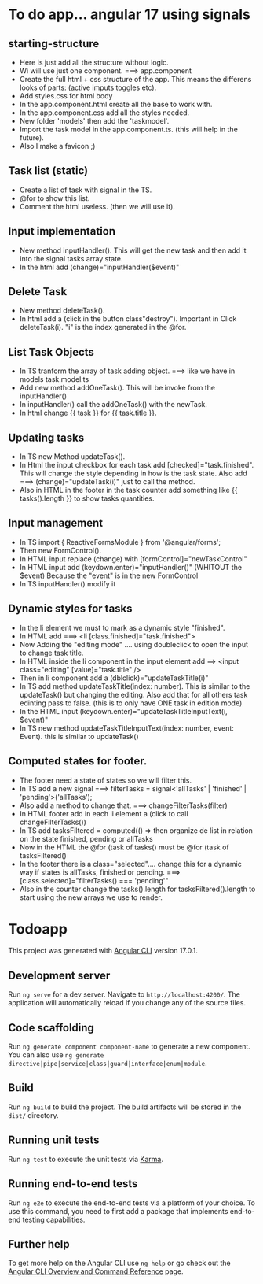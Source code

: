 # To do app... angular 17 using signals

## starting-structure
- Here is just add all the structure without logic.
- Wi will use just one component. ===> app.component
- Create the full html + css structure of the app. This means the differens looks of parts: (active imputs toggles etc).
- Add styles.css for html body 
- In the app.component.html create all the base to work with. 
- In the app.component.css add all the styles needed. 
- New folder 'models' then add the 'taskmodel'. 
- Import the task model in the app.component.ts. (this will help in the future).
- Also I make a favicon ;)

## Task list (static)
- Create a list of task with signal in the TS.
- @for to show this list.
- Comment the html useless. (then we will use it).

## Input implementation
- New method inputHandler(). This will get the new task and then add it into the signal tasks array state.
- In the html add (change)="inputHandler($event)"

## Delete Task
- New method deleteTask().
- In html add a (click in the button class"destroy"). Important in Click deleteTask(i). "i" is the index generated in the @for.

## List Task Objects
- In TS tranform the array of task adding object. ===> like we have in models task.model.ts
- Add new method addOneTask(). This will be invoke from the inputHandler()
- In inputHandler() call the addOneTask() with the newTask.
- In html change {{ task }} for {{ task.title }}.

## Updating tasks
- In TS new Method updateTask().
- In Html the input checkbox for each task add [checked]="task.finished". This will change the style depending in how is the task state. Also add ===> (change)="updateTask(i)" just to call the method.
- Also in HTML in the footer in the task counter add something like {{ tasks().length }} to show tasks quantities.

## Input management
- In TS import { ReactiveFormsModule } from '@angular/forms';
- Then new FormControl().
- In HTML input replace (change) with [formControl]="newTaskControl"
- In HTML input add (keydown.enter)="inputHandler()"  (WHITOUT the $event) Because the "event" is in the new FormControl
- In TS inputHandler() modify it

## Dynamic styles for tasks
- In the li element we must to mark as a dynamic style "finished".
- In HTML add ===> <li [class.finished]="task.finished">
- Now Adding the "editing mode" .... using doubleclick to open the input to change task title.
- In HTML inside the li component in the input element add ==> <input class="editing" [value]="task.title" />
- Then in li component add a (dblclick)="updateTaskTitle(i)"
- In TS add method updateTaskTitle(index: number). This is similar to the updateTask() but changing the editing. Also add that for all others task edinting pass to false. (this is to only have ONE task in edition mode)
- In the HTML input (keydown.enter)="updateTaskTitleInputText(i, $event)"
- In TS new method updateTaskTitleInputText(index: number, event: Event). this is similar to updateTask() 

## Computed states for footer.
- The footer need a state of states so we will filter this.
- In TS add a new signal ===>   filterTasks = signal<'allTasks' | 'finished' | 'pending'>('allTasks');
- Also add a method to change that. ===> changeFilterTasks(filter)
- In HTML footer add in each li element a (click to call changeFilterTasks())
- In TS add tasksFiltered = computed(() => then organize de list in relation on the state finished, pending or allTasks
- Now in the HTML the @for (task of tasks() must be @for (task of tasksFiltered()
- In the footer there is a class="selected".... change this for a dynamic way if states is allTasks, finished or pending. ===> [class.selected]="filterTasks() === 'pending'"
- Also in the counter change the tasks().length for tasksFiltered().length to start using the new arrays we use to render.














# Todoapp

This project was generated with [Angular CLI](https://github.com/angular/angular-cli) version 17.0.1.

## Development server

Run `ng serve` for a dev server. Navigate to `http://localhost:4200/`. The application will automatically reload if you change any of the source files.

## Code scaffolding

Run `ng generate component component-name` to generate a new component. You can also use `ng generate directive|pipe|service|class|guard|interface|enum|module`.

## Build

Run `ng build` to build the project. The build artifacts will be stored in the `dist/` directory.

## Running unit tests

Run `ng test` to execute the unit tests via [Karma](https://karma-runner.github.io).

## Running end-to-end tests

Run `ng e2e` to execute the end-to-end tests via a platform of your choice. To use this command, you need to first add a package that implements end-to-end testing capabilities.

## Further help

To get more help on the Angular CLI use `ng help` or go check out the [Angular CLI Overview and Command Reference](https://angular.io/cli) page.

